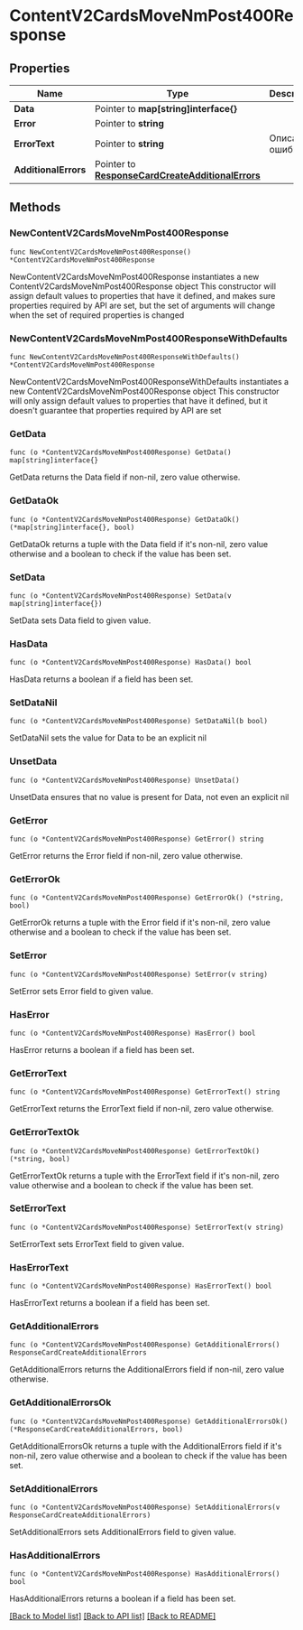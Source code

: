 # ContentV2CardsMoveNmPost400Response

## Properties

Name | Type | Description | Notes
------------ | ------------- | ------------- | -------------
**Data** | Pointer to **map[string]interface{}** |  | [optional] 
**Error** | Pointer to **string** |  | [optional] 
**ErrorText** | Pointer to **string** | Описание ошибки | [optional] 
**AdditionalErrors** | Pointer to [**ResponseCardCreateAdditionalErrors**](ResponseCardCreateAdditionalErrors.md) |  | [optional] 

## Methods

### NewContentV2CardsMoveNmPost400Response

`func NewContentV2CardsMoveNmPost400Response() *ContentV2CardsMoveNmPost400Response`

NewContentV2CardsMoveNmPost400Response instantiates a new ContentV2CardsMoveNmPost400Response object
This constructor will assign default values to properties that have it defined,
and makes sure properties required by API are set, but the set of arguments
will change when the set of required properties is changed

### NewContentV2CardsMoveNmPost400ResponseWithDefaults

`func NewContentV2CardsMoveNmPost400ResponseWithDefaults() *ContentV2CardsMoveNmPost400Response`

NewContentV2CardsMoveNmPost400ResponseWithDefaults instantiates a new ContentV2CardsMoveNmPost400Response object
This constructor will only assign default values to properties that have it defined,
but it doesn't guarantee that properties required by API are set

### GetData

`func (o *ContentV2CardsMoveNmPost400Response) GetData() map[string]interface{}`

GetData returns the Data field if non-nil, zero value otherwise.

### GetDataOk

`func (o *ContentV2CardsMoveNmPost400Response) GetDataOk() (*map[string]interface{}, bool)`

GetDataOk returns a tuple with the Data field if it's non-nil, zero value otherwise
and a boolean to check if the value has been set.

### SetData

`func (o *ContentV2CardsMoveNmPost400Response) SetData(v map[string]interface{})`

SetData sets Data field to given value.

### HasData

`func (o *ContentV2CardsMoveNmPost400Response) HasData() bool`

HasData returns a boolean if a field has been set.

### SetDataNil

`func (o *ContentV2CardsMoveNmPost400Response) SetDataNil(b bool)`

 SetDataNil sets the value for Data to be an explicit nil

### UnsetData
`func (o *ContentV2CardsMoveNmPost400Response) UnsetData()`

UnsetData ensures that no value is present for Data, not even an explicit nil
### GetError

`func (o *ContentV2CardsMoveNmPost400Response) GetError() string`

GetError returns the Error field if non-nil, zero value otherwise.

### GetErrorOk

`func (o *ContentV2CardsMoveNmPost400Response) GetErrorOk() (*string, bool)`

GetErrorOk returns a tuple with the Error field if it's non-nil, zero value otherwise
and a boolean to check if the value has been set.

### SetError

`func (o *ContentV2CardsMoveNmPost400Response) SetError(v string)`

SetError sets Error field to given value.

### HasError

`func (o *ContentV2CardsMoveNmPost400Response) HasError() bool`

HasError returns a boolean if a field has been set.

### GetErrorText

`func (o *ContentV2CardsMoveNmPost400Response) GetErrorText() string`

GetErrorText returns the ErrorText field if non-nil, zero value otherwise.

### GetErrorTextOk

`func (o *ContentV2CardsMoveNmPost400Response) GetErrorTextOk() (*string, bool)`

GetErrorTextOk returns a tuple with the ErrorText field if it's non-nil, zero value otherwise
and a boolean to check if the value has been set.

### SetErrorText

`func (o *ContentV2CardsMoveNmPost400Response) SetErrorText(v string)`

SetErrorText sets ErrorText field to given value.

### HasErrorText

`func (o *ContentV2CardsMoveNmPost400Response) HasErrorText() bool`

HasErrorText returns a boolean if a field has been set.

### GetAdditionalErrors

`func (o *ContentV2CardsMoveNmPost400Response) GetAdditionalErrors() ResponseCardCreateAdditionalErrors`

GetAdditionalErrors returns the AdditionalErrors field if non-nil, zero value otherwise.

### GetAdditionalErrorsOk

`func (o *ContentV2CardsMoveNmPost400Response) GetAdditionalErrorsOk() (*ResponseCardCreateAdditionalErrors, bool)`

GetAdditionalErrorsOk returns a tuple with the AdditionalErrors field if it's non-nil, zero value otherwise
and a boolean to check if the value has been set.

### SetAdditionalErrors

`func (o *ContentV2CardsMoveNmPost400Response) SetAdditionalErrors(v ResponseCardCreateAdditionalErrors)`

SetAdditionalErrors sets AdditionalErrors field to given value.

### HasAdditionalErrors

`func (o *ContentV2CardsMoveNmPost400Response) HasAdditionalErrors() bool`

HasAdditionalErrors returns a boolean if a field has been set.


[[Back to Model list]](../README.md#documentation-for-models) [[Back to API list]](../README.md#documentation-for-api-endpoints) [[Back to README]](../README.md)


